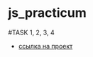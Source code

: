 # js_practicum

#TASK 1, 2, 3, 4

* [ссылка на проект](https://pavel-khokhlov.github.io/js_practicum/)
